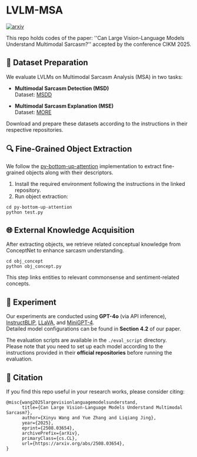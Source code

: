 # LVLM-MSA

[![arxiv](https://img.shields.io/badge/arXiv-2508.03654-b31b1b.svg)](https://arxiv.org/abs/2508.03654)

This repo holds codes of the paper: ''Can Large Vision-Language Models Understand Multimodal Sarcasm?'' accepted by the conference CIKM 2025. 


## 📂 Dataset Preparation

We evaluate LVLMs on Multimodal Sarcasm Analysis (MSA) in two tasks:

- **Multimodal Sarcasm Detection (MSD)**  
  Dataset: [MSDD](https://github.com/headacheboy/data-of-multimodal-sarcasm-detection)

- **Multimodal Sarcasm Explanation (MSE)**  
  Dataset: [MORE](https://github.com/LCS2-IIITD/Multimodal-Sarcasm-Explanation-MuSE/tree/main)

Download and prepare these datasets according to the instructions in their respective repositories.


## 🔍 Fine-Grained Object Extraction

We follow the [py-bottom-up-attention](https://github.com/airsplay/py-bottom-up-attention) implementation to extract fine-grained objects along with their descriptors.

1. Install the required environment following the instructions in the linked repository.
2. Run object extraction:

```shell
cd py-bottom-up-attention
python test.py
```

## 🌐 External Knowledge Acquisition

After extracting objects, we retrieve related conceptual knowledge from ConceptNet to enhance sarcasm understanding.


```shell
cd obj_concept
python obj_concept.py
```
This step links entities to relevant commonsense and sentiment-related concepts.

## 🧪 Experiment

Our experiments are conducted using **GPT-4o** (via API inference), [InstructBLIP](https://github.com/salesforce/LAVIS/tree/main/projects/instructblip), [LLaVA](https://github.com/haotian-liu/LLaVA), and [MiniGPT-4](https://github.com/Vision-CAIR/MiniGPT-4).  
Detailed model configurations can be found in **Section 4.2** of our paper.

The evaluation scripts are available in the `./eval_script` directory.  
Please note that you need to set up each model according to the instructions provided in their **official repositories** before running the evaluation.


## 📖 Citation

If you find this repo useful in your research works, please consider citing:

```
@misc{wang2025largevisionlanguagemodelsunderstand,
      title={Can Large Vision-Language Models Understand Multimodal Sarcasm?}, 
      author={Xinyu Wang and Yue Zhang and Liqiang Jing},
      year={2025},
      eprint={2508.03654},
      archivePrefix={arXiv},
      primaryClass={cs.CL},
      url={https://arxiv.org/abs/2508.03654}, 
}
```